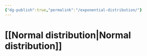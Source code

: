 ```yaml
---
{"dg-publish":true,"permalink":"/exponential-distribution/"}
---
```


# [[Normal distribution\|Normal distribution]]

